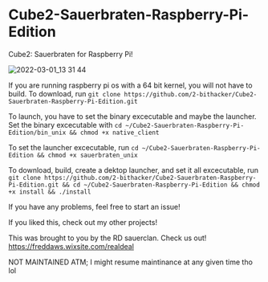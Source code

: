 # Cube2-Sauerbraten-Raspberry-Pi-Edition

Cube2: Sauerbraten for Raspberry Pi!

![2022-03-01_13 31 44](https://user-images.githubusercontent.com/90713990/156236081-0724f338-a7a0-47f9-870e-545baba3ffcc.png)

If you are running raspberry pi os with a 64 bit kernel, you will not have to build.  To download, run `git clone https://github.com/2-bithacker/Cube2-Sauerbraten-Raspberry-Pi-Edition.git`

To launch, you have to set the binary excecutable and maybe the launcher.  Set the binary excecutable with `cd ~/Cube2-Sauerbraten-Raspberry-Pi-Edition/bin_unix && chmod +x native_client`

To set the launcher excecutable, run `cd ~/Cube2-Sauerbraten-Raspberry-Pi-Edition && chmod +x sauerbraten_unix`

To download, build, create a dektop launcher, and set it all excecutable, run `git clone https://github.com/2-bithacker/Cube2-Sauerbraten-Raspberry-Pi-Edition.git && cd ~/Cube2-Sauerbraten-Raspberry-Pi-Edition && chmod +x install && ./install`

If you have any problems, feel free to start an issue!

If you liked this, check out my other projects!

This was brought to you by the RD sauerclan.  Check us out!  https://freddaws.wixsite.com/realdeal

NOT MAINTAINED ATM; I might resume maintinance at any given time tho lol
